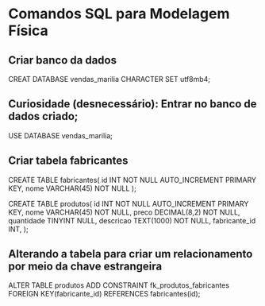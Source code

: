 # Comandos SQL para Modelagem Física

## Criar banco da dados
CREAT DATABASE vendas_marilia CHARACTER SET utf8mb4; <!-- CHARACTER SET utf8mb4 deve ser sempre configurado! -->

## Curiosidade (desnecessário): Entrar no banco de dados criado;
USE DATABASE vendas_marilia;

## Criar tabela fabricantes
CREATE TABLE fabricantes(
    id INT NOT NULL AUTO_INCREMENT PRIMARY KEY,  <!-- nome do campo, tipo de dados, nulo ou não, auto incrementado ou não, chave primária -->
    nome VARCHAR(45) NOT NULL
);

CREATE TABLE produtos(
    id INT NOT NULL AUTO_INCREMENT PRIMARY KEY,
    nome VARCHAR(45) NOT NULL,
    preco DECIMAL(8,2) NOT NULL,
    quantidade TINYINT NULL,
    descricao TEXT(1000) NOT NULL,
    fabricante_id INT,
);

<!-- para relacionar as tabelas -->
## Alterando a tabela para criar um relacionamento por meio da chave estrangeira

ALTER TABLE produtos
    ADD CONSTRAINT fk_produtos_fabricantes <!-- este nome foi retirado do workbench é o nome da FK (foreign key) -->
    FOREIGN KEY(fabricante_id) REFERENCES fabricantes(id);



